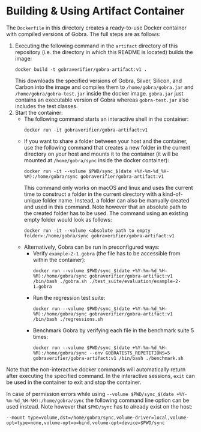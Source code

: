 # Building & Using Artifact Container

The `Dockerfile` in this directory creates a ready-to-use Docker container with compiled versions of Gobra.
The full steps are as follows:
1. Executing the following command in the `artifact` directory of this repository (i.e. the directory in which this README is located) builds the image:
    ```
    docker build -t gobraverifier/gobra-artifact:v1 .
    ```
   This downloads the specified versions of Gobra, Silver, Silicon, and Carbon into the image and compiles them to `/home/gobra/gobra.jar` and `/home/gobra/gobra-test.jar` inside the docker image.
   `gobra.jar` just contains an executable version of Gobra whereas `gobra-test.jar` also includes the test classes. 
2. Start the container:
    - The following command starts an interactive shell in the container:
        ```
        docker run -it gobraverifier/gobra-artifact:v1
        ```
    - If you want to share a folder between your host and the container, use the following command that creates a new folder in the current directory on your host and mounts it to the container (it will be mounted at `/home/gobra/sync` inside the docker container):
        ```
        docker run -it --volume $PWD/sync_$(date +%Y-%m-%d_%H-%M):/home/gobra/sync gobraverifier/gobra-artifact:v1
        ```
      This command only works on macOS and linux and uses the current time to construct a folder in the current
      directory with a kind-of-unique folder name.
      Instead, a folder can also be manually created and used in this command. Note however that an absolute path to the
      created folder has to be used.
      The command using an existing empty folder would look as follows:
      ```commandline
      docker run -it --volume <absolute path to empty folder>:/home/gobra/sync gobraverifier/gobra-artifact:v1
      ```
    - Alternatively, Gobra can be run in preconfigured ways:
        - Verify `example-2-1.gobra` (the file has to be accessible from within the container):
            ```
            docker run --volume $PWD/sync_$(date +%Y-%m-%d_%H-%M):/home/gobra/sync gobraverifier/gobra-artifact:v1 /bin/bash ./gobra.sh ./test_suite/evaluation/example-2-1.gobra
            ```
        - Run the regression test suite:
            ```
            docker run --volume $PWD/sync_$(date +%Y-%m-%d_%H-%M):/home/gobra/sync gobraverifier/gobra-artifact:v1 /bin/bash ./regressions.sh
            ```
        - Benchmark Gobra by verifying each file in the benchmark suite 5 times:
            ```
            docker run --volume $PWD/sync_$(date +%Y-%m-%d_%H-%M):/home/gobra/sync --env GOBRATESTS_REPETITIONS=5 gobraverifier/gobra-artifact:v1 /bin/bash ./benchmark.sh
            ```
Note that the non-interactive docker commands will automatically return after executing the specified command.
In the interactive sessions, `exit` can be used in the container to exit and stop the container.

In case of permission errors while using `--volume $PWD/sync_$(date +%Y-%m-%d_%H-%M):/home/gobra/sync` the following command line option can be used instead. Note however that `$PWD/sync` has to already exist on the host:
```
--mount type=volume,dst=/home/gobra/sync,volume-driver=local,volume-opt=type=none,volume-opt=o=bind,volume-opt=device=$PWD/sync
```
